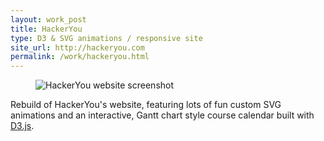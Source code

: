 ```yaml
---
layout: work_post
title: HackerYou 
type: D3 & SVG animations / responsive site
site_url: http://hackeryou.com
permalink: /work/hackeryou.html
---
```

<figure class="responsive-site">
    <img src="{% asset_path work/hackeryou.jpg %}" alt="HackerYou website screenshot"/>
</figure>

Rebuild of HackerYou's website, featuring lots of fun custom SVG animations and an interactive, Gantt chart style course calendar built with [D3.js](https://d3js.org/).    